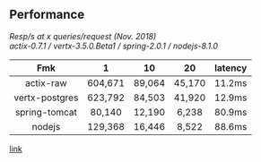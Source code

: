 ## Performance
*Resp/s at x queries/request (Nov. 2018)*  
*actix-0.7.1 / vertx-3.5.0.Beta1 / spring-2.0.1 / nodejs-8.1.0* 

|Fmk|1|10|20|latency|
|:-------:|:-------:|:------:|:--------:|:--------:|
|actix-raw|604,671|89,064|45,170|11.2ms|
|vertx-postgres|623,792|84,503|41,920|12.9ms|
|spring-tomcat|80,140|12,190|6,238|80.9ms|
|nodejs|129,368|16,446|8,522|88.6ms|
[link](https://www.techempower.com/benchmarks/#section=data-r17&hw=ph&test=query)